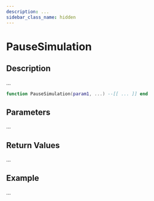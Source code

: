 ```yaml
---
description: ...
sidebar_class_name: hidden
---
```


# PauseSimulation

## Description

...

```lua
function PauseSimulation(param1, ...) --[[ ... ]] end
```

## Parameters

...

## Return Values

...

## Example

...

